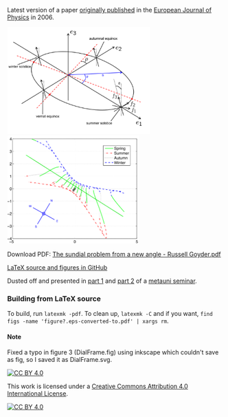Latest version of a paper [originally published](https://iopscience.iop.org/article/10.1088/0143-0807/27/2/023) in the [European Journal of Physics](https://iopscience.iop.org/journal/0143-0807) in 2006.

<p float="left">
  <img src="figs/MainArena.png" height="250" />
  <img src="figs/ArbitraryDial.png" height="250" /> 
</p>

Download PDF: [The sundial problem from a new angle - Russell Goyder.pdf](<The sundial problem from a new angle - Russell Goyder.pdf>)

[LaTeX source and figures in GitHub](https://github.com/russellgoyder/sundial-latex)

Dusted off and presented in [part 1](https://youtu.be/gO77fMRwn5E) and [part 2](https://youtu.be/w6-A_uJp15M) of a [metauni seminar](https://metauni.org/anythingatall/).

### Building from LaTeX source

To build, run `latexmk -pdf`. To clean up, `latexmk -C` and if you want, `find figs -name 'figure?.eps-converted-to.pdf' | xargs rm`.

#### Note

Fixed a typo in figure 3 (DialFrame.fig) using inkscape which couldn't save as fig, so I saved it as DialFrame.svg.

[![CC BY 4.0][cc-by-shield]][cc-by]

This work is licensed under a
[Creative Commons Attribution 4.0 International License][cc-by].

[![CC BY 4.0][cc-by-image]][cc-by]

[cc-by]: http://creativecommons.org/licenses/by/4.0/
[cc-by-image]: https://i.creativecommons.org/l/by/4.0/88x31.png
[cc-by-shield]: https://img.shields.io/badge/License-CC%20BY%204.0-lightgrey.svg
